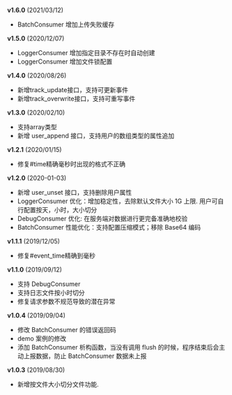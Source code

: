 **v1.6.0** (2021/03/12)
- BatchConsumer 增加上传失败缓存 

**v1.5.0** (2020/12/07)
- LoggerConsumer 增加指定目录不存在时自动创建
- LoggerConsumer 增加文件锁配置

**v1.4.0** (2020/08/26)
- 新增track_update接口，支持可更新事件
- 新增track_overwrite接口，支持可重写事件

**v1.3.0** (2020/02/10)
- 支持array类型
- 新增 user_append 接口，支持用户的数组类型的属性追加

**v1.2.1** (2020/01/15)
- 修复#time精确毫秒时出现的格式不正确

**v1.2.0** (2020-01-03)
- 新增 user_unset 接口，支持删除用户属性
- LoggerConsumer 优化：增加稳定性，去除默认文件大小 1G 上限. 用户可自行配置按天，小时，大小切分
- DebugConsumer 优化: 在服务端对数据进行更完备准确地校验
- BatchConsumer 性能优化：支持配置压缩模式；移除 Base64 编码

**v1.1.1** (2019/12/05)
- 修复#event_time精确到毫秒

**v1.1.0** (2019/09/12)
- 支持 DebugConsumer
- 支持日志文件按小时切分
- 修复请求参数不规范导致的潜在异常

**v1.0.4** (2019/09/04)
- 修改 BatchConsumer 的错误返回码
- demo 案例的修改
- 添加 BatchConsumer 析构函数，当没有调用 flush 的时候，程序结束后会主动上报数据，防止 BatchConsumer 数据未上报

**v1.0.3** (2019/08/30)
- 新增按文件大小切分文件功能.
